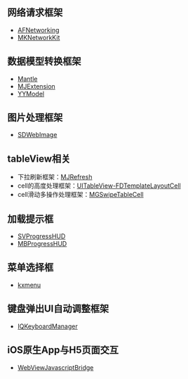 ## 网络请求框架
- [AFNetworking](https://github.com/AFNetworking/AFNetworking "AFNetworking")
- [MKNetworkKit](https://github.com/MugunthKumar/MKNetworkKit "MKNetworkKit")

## 数据模型转换框架
- [Mantle](https://github.com/Mantle/Mantle "Mantle")
- [MJExtension](https://github.com/CoderMJLee/MJExtension "MJExtension")
- [YYModel](https://github.com/ibireme/YYModel "YYModel")

## 图片处理框架
- [SDWebImage](https://github.com/rs/SDWebImage "SDWebImage")

## tableView相关
- 下拉刷新框架：[MJRefresh](https://github.com/CoderMJLee/MJRefresh "MJRefresh")
- cell的高度处理框架：[UITableView-FDTemplateLayoutCell](https://github.com/forkingdog/UITableView-FDTemplateLayoutCell "UITableView-FDTemplateLayoutCell")
- cell滑动多操作处理框架：[MGSwipeTableCell](https://github.com/MortimerGoro/MGSwipeTableCell "MGSwipeTableCell")

## 加载提示框
- [SVProgressHUD](https://github.com/SVProgressHUD/SVProgressHUD "SVProgressHUD")
- [MBProgressHUD](https://github.com/jdg/MBProgressHUD "MBProgressHUD")

## 菜单选择框
- [kxmenu](https://github.com/kolyvan/kxmenu "kxmenu")

## 键盘弹出UI自动调整框架
- [IQKeyboardManager](https://github.com/hackiftekhar/IQKeyboardManager "IQKeyboardManager")

## iOS原生App与H5页面交互
- [WebViewJavascriptBridge](https://github.com/marcuswestin/WebViewJavascriptBridge "WebViewJavascriptBridge")
